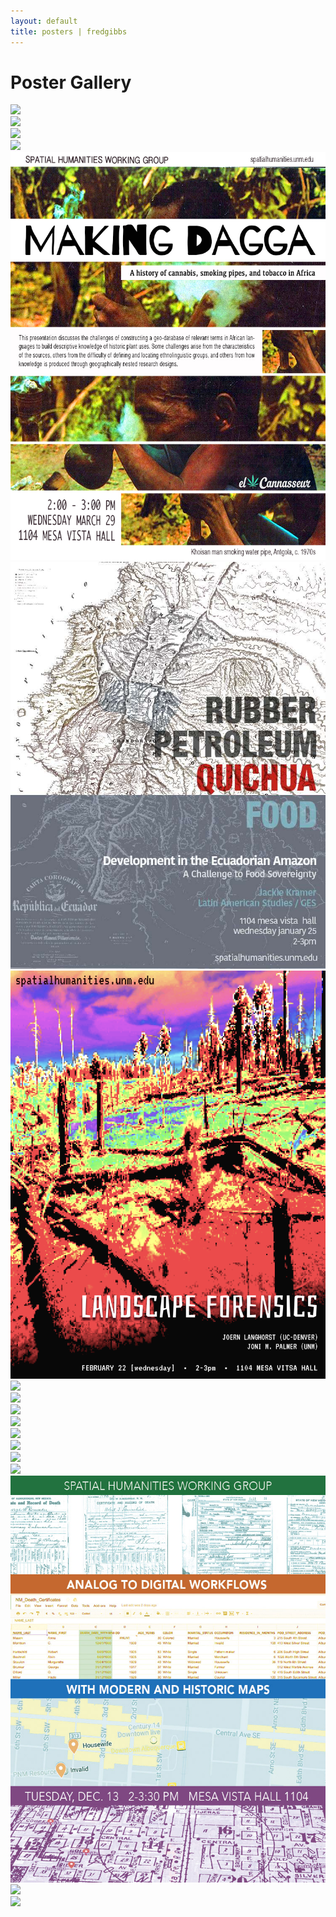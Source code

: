 ```yaml
---
layout: default
title: posters | fredgibbs
---
```


# Poster Gallery

<div class="poster-row">
<img class="poster vertical" src="american-history-gray-sm.jpg"/>
</div>


<div class="poster-row">
<img class="poster vertical" src="CSW-media-democracy-sm.jpg"/>
</div>


<div class="poster-row">
<img class="poster vertical" src="guy-mcclellan-poster.jpg"/>
</div>


<div class="poster-row">
<img class="poster horizontal" src="germs-2016-sm.jpg"/>
</div>

<div class="poster-row">
<img class="poster vertical" src="duvall-poster-sm.jpg"/>
</div>

<div class="poster-row">
<img class="poster vertical" src="jackie-kramer-poster.jpg"/>
</div>

<div class="poster-row">
<img class="poster vertical" src="palmer-poster.png"/>
</div>


<div class="poster-row">
<img class="poster vertical" src="mellon2-sm.jpg"/>
</div>


<div class="poster-row">
<img class="poster vertical" src="historiography.jpg"/>
</div>

<div class="poster-row">
<img class="poster vertical" src="cameron-blevins-poster.jpg"/>
</div>


<div class="poster-row">
<img class="poster horizontal" src="digital-methods-2014-flyer.jpg"/>
</div>


<div class="poster-row">
<img class="poster vertical" src="victor-oneschuck-poster.jpg"/>
</div>

<div class="poster-row">
<img class="poster vertical" src="samuel-truett-poster.jpg"/>
</div>


<div class="poster-row">
<img class="poster horizontal" src="reproduction-poster-2016.jpg"/>
</div>

<div class="poster-row">
<img class="poster vertical" src="clio5.jpg"/>
</div>

<div class="poster-row">
<img class="poster vertical" src="analog-to-digital-workshop.jpg"/>
</div>


<div class="poster-row">
<img class="poster vertical" src="food-diet-health-2014-flyer.jpg"/>
</div>


<div class="poster-row">
<img class="poster vertical" src="med-sci-med-sm.jpg"/>
</div>

